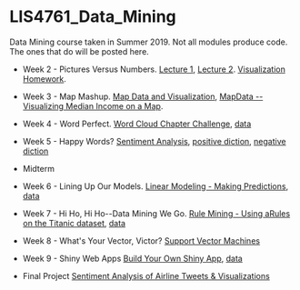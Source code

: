 # LIS4761_Data_Mining

Data Mining course taken in Summer 2019. Not all modules produce code. The ones that do will be posted here. 

* Week 2 - Pictures Versus Numbers. [Lecture 1](week2_lecture_1.R), [Lecture 2](week2_lecture_2.R). [Visualization Homework](air_quality_analysis.R).

* Week 3 - Map Mashup. [Map Data and Visualization](mapData.R), [MapData -- Visualizing Median Income on a Map](medIncomeMap.R).

* Week 4 - Word Perfect. [Word Cloud Chapter Challenge](lab3.R), [data](/data/sample.csv)

* Week 5 - Happy Words? [Sentiment Analysis](sentimentAnalysis.R), [positive diction](/data/opinion-lexicon-English/positive-words.txt), [negative diction](/data/opinion-lexicon-English/negative-words.txt)

* Midterm

* Week 6 - Lining Up Our Models. [Linear Modeling - Making Predictions](lesson6.R), [data](/data/mlr01.xls)

* Week 7 - Hi Ho, Hi Ho--Data Mining We Go. [Rule Mining - Using aRules on the Titanic dataset](titanic.R), [data](/data/titanic.raw.rdata)

* Week 8 - What's Your Vector, Victor? [Support Vector Machines](svmAir.R)

* Week 9 - Shiny Web Apps [Build Your Own Shiny App](shinyApp.R), [data](/data/census_data.csv)

* Final Project [Sentiment Analysis of Airline Tweets & Visualizations](finalProj.R)

